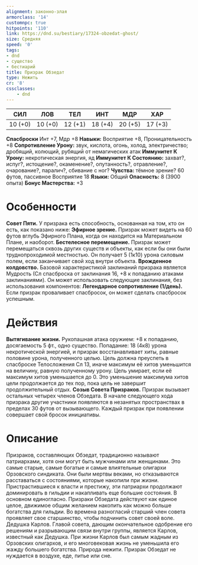 ```yaml
---
alignment: законно-злая
armorclass: '14'
customnpc: true
hitpoints: '110'
link: https://dnd.su/bestiary/17324-obzedat-ghost/
size: Средняя
speed: '0'
tags:
- dnd
- существо
- бестиарий
title: Призрак Обзедат
type: Нежить
cr: '8'
cssclasses:
    - dnd
---
```



| СИЛ | ЛОВ | ТЕЛ | ИНТ | МДР | ХАР |
|---|---|---|---|---|---|
| 10 (+0) | 10 (+0) | 12 (+1) | 18 (+4) | 20 (+5) | 17 (+3) |
**Спасброски** Инт +7, Мдр +8
**Навыки:** Восприятие +8, Проницательность +8
**Сопротивление Урону:** звук, кислота, огонь, холод, электричество; дробящий, колющий, рубящий от немагических атак
**Иммунитет К Урону:** некротическая энергия, яд
**Иммунитет К Состоянию:** захват?, испуг?, истощение?, окаменение?, опутанность?, отравление?, очарование?, паралич?, сбивание с ног?
**Чувства:** тёмное зрение? 60 футов, пассивное Восприятие 18
**Языки:** Общий
**Опасность:** 8 (3900 опыта)
**Бонус Мастерства:** +3


# Особенности
**Совет Пяти.** У призрака есть способность, основанная на том, кто он есть, как показано ниже:
**Эфирное зрение.** Призрак может видеть на 60 футов вглубь Эфирного Плана, когда он находится на Материальном Плане, и наоборот.
**Бестелесное перемещение.** Призрак может перемещаться сквозь других существ и объекты, как если бы они были труднопроходимой местностью. Он получает 5 (1к10) урона силовым полем, если заканчивает свой ход внутри объекта.
**Врожденное колдовство.** Базовой характеристикой заклинаний призрака является Мудрость (Сл спасброска от заклинания 16, +8 к попаданию атаками заклинаниями). Он может использовать следующие заклинания, без использования компонентов:
**Легендарное сопротивление (1/день).** Если призрак проваливает спасбросок, он может сделать спасбросок успешным.


# Действия
**Вытягивание жизни.** Рукопашная атака оружием: +8 к попаданию, досягаемость 5 фт., одно существо. Попадание: 18 (4к8) урона некротической энергией, и призрак восстанавливает хиты, равные половине урона, полученного целью. Цель должна преуспеть в спасброске Телосложения Сл 13, иначе максимум её хитов уменьшится на величину, равную полученному урону. Цель умирает, если её максимум хитов уменьшается до 0. Это уменьшение максимума хитов цели продолжается до тех пор, пока цель не завершит продолжительный отдых.
**Созыв Совета Призраков.** Призрак вызывает остальных четырех членов Обзедата. В начале следующего хода призрака другие участники появляются в незанятых пространствах в пределах 30 футов от вызывающего. Каждый призрак при появлении совершает свой бросок инициативы.


# Описание
Призраков, составляющих Обзедат, традиционно называют патриархами, хотя они могут быть мужчинами или женщинами. Это самые старые, самые богатые и самые влиятельные олигархи Орзовского синдиката. Они были мертвы веками, но отказываются расставаться с состояниями, которые накопили при жизни. Пристрастившиеся к власти и престижу, эти патриархи продолжают доминировать в гильдии и накапливать еще большие состояния.  В основном единогласно. Призраки Обзедата действуют как единое целое, движимое общим желанием накопить как можно больше богатства для гильдии. Во времена разногласий старший член совета проявляет свое старшинство, чтобы подчинить совет своей воле. Дедушка Карлов. Главой совета, дающим окончательное одобрение его решениям и разрывающим связи внутри группы, является Карлов, известный как Дедушка. При жизни Карлов был самым жадным из Орзовских олигархов, и его многовековая жизнь не уменьшила его жажду большего богатства. Природа нежити. Призрак Обзедат не нуждается в воздухе, еде, питье или сне.